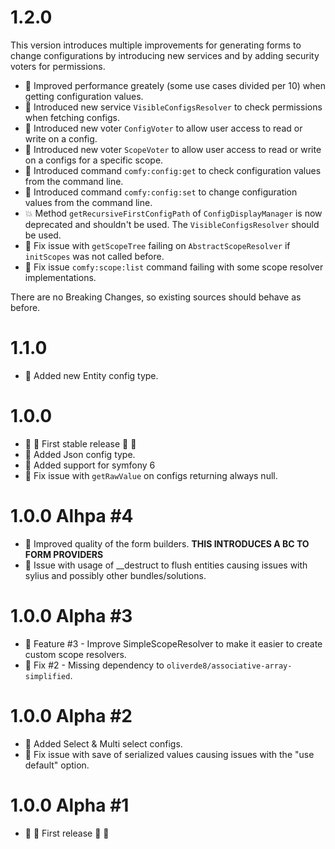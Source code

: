 # 1.2.0 

This version introduces multiple improvements for generating forms to change configurations by introducing new services
and by adding security voters for permissions. 

- :star2: Improved performance greately (some use cases divided per 10) when getting configuration values.
- :star2: Introduced new service `VisibleConfigsResolver` to check permissions when fetching configs.
- :star2: Introduced new voter `ConfigVoter` to allow user access to read or write on a config.
- :star2: Introduced new voter `ScopeVoter` to allow user access to read or write on a configs for a specific scope.
- :star2: Introduced command `comfy:config:get` to check configuration values from the command line.
- :star2: Introduced command `comfy:config:set` to change configuration values from the command line.
- :collision: Method `getRecursiveFirstConfigPath` of `ConfigDisplayManager` is now deprecated and shouldn't be used. The `VisibleConfigsResolver` should be used.  
- :wrench: Fix issue with `getScopeTree` failing on `AbstractScopeResolver` if `initScopes` was not called before. 
- :wrench: Fix issue `comfy:scope:list` command failing with some scope resolver implementations.

There are no Breaking Changes, so existing sources should behave as before. 

# 1.1.0

- :star2: Added new Entity config type.

# 1.0.0 

- :confetti_ball: :tada: First stable release :tada: :confetti_ball:
- :star2: Added Json config type. 
- :star2: Added support for symfony 6
- :wrench: Fix issue with `getRawValue` on configs returning always null.

# 1.0.0 Alhpa #4

- :star2: Improved quality of the form builders. **THIS INTRODUCES A BC TO FORM PROVIDERS**
- :wrench: Issue with usage of __destruct to flush entities causing issues with sylius and possibly other bundles/solutions.

# 1.0.0 Alpha #3

- :star2: Feature #3 - Improve SimpleScopeResolver to make it easier to create custom scope resolvers. 
- :wrench: Fix #2 - Missing dependency to `oliverde8/associative-array-simplified`.

# 1.0.0 Alpha #2

- :star2: Added Select & Multi select configs.
- :wrench: Fix issue with save of serialized values causing issues with the "use default" option. 

# 1.0.0 Alpha #1
- :confetti_ball: :tada: First release :tada: :confetti_ball:
